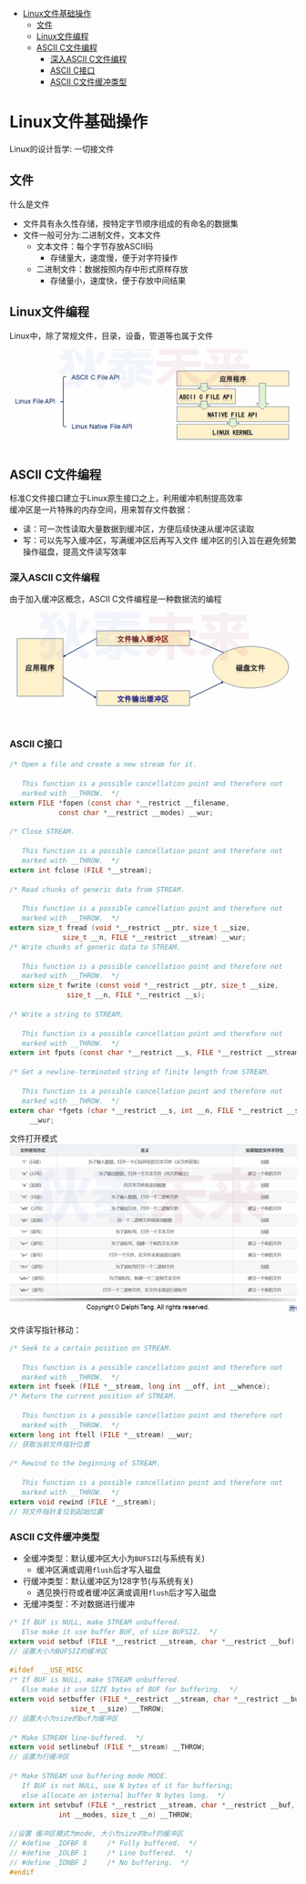 - [Linux文件基础操作](#linux文件基础操作)
  - [文件](#文件)
  - [Linux文件编程](#linux文件编程)
  - [ASCII C文件编程](#ascii-c文件编程)
    - [深入ASCII C文件编程](#深入ascii-c文件编程)
    - [ASCII C接口](#ascii-c接口)
    - [ASCII C文件缓冲类型](#ascii-c文件缓冲类型)

# Linux文件基础操作

Linux的设计哲学: 一切接文件

## 文件

什么是文件
* 文件具有永久性存储，按特定字节顺序组成的有命名的数据集
* 文件一般可分为:二进制文件，文本文件
  * 文本文件：每个字节存放ASCII码
    * 存储量大，速度慢，便于对字符操作
  * 二进制文件：数据按照内存中形式原样存放
    * 存储量小，速度快，便于存放中间结果

## Linux文件编程

Linux中，除了常规文件，目录，设备，管道等也属于文件

![linux文件基础操作](./pic/linux文件基础操作1.png)

## ASCII C文件编程

标准C文件接口建立于Linux原生接口之上，利用缓冲机制提高效率  
缓冲区是一片特殊的内存空间，用来暂存文件数据：
  * 读：可一次性读取大量数据到缓冲区，方便后续快速从缓冲区读取
  * 写：可以先写入缓冲区，写满缓冲区后再写入文件
缓冲区的引入旨在避免频繁操作磁盘，提高文件读写效率

### 深入ASCII C文件编程
由于加入缓冲区概念，ASCII C文件编程是一种数据流的编程

![linux文件基础操作](./pic/linux文件基础操作2.png)

### ASCII C接口

```C
/* Open a file and create a new stream for it.

   This function is a possible cancellation point and therefore not
   marked with __THROW.  */
extern FILE *fopen (const char *__restrict __filename,
		    const char *__restrict __modes) __wur;

/* Close STREAM.

   This function is a possible cancellation point and therefore not
   marked with __THROW.  */
extern int fclose (FILE *__stream);

/* Read chunks of generic data from STREAM.

   This function is a possible cancellation point and therefore not
   marked with __THROW.  */
extern size_t fread (void *__restrict __ptr, size_t __size,
		     size_t __n, FILE *__restrict __stream) __wur;
/* Write chunks of generic data to STREAM.

   This function is a possible cancellation point and therefore not
   marked with __THROW.  */
extern size_t fwrite (const void *__restrict __ptr, size_t __size,
		      size_t __n, FILE *__restrict __s);

/* Write a string to STREAM.

   This function is a possible cancellation point and therefore not
   marked with __THROW.  */
extern int fputs (const char *__restrict __s, FILE *__restrict __stream);

/* Get a newline-terminated string of finite length from STREAM.

   This function is a possible cancellation point and therefore not
   marked with __THROW.  */
extern char *fgets (char *__restrict __s, int __n, FILE *__restrict __stream)
     __wur;
```

文件打开模式  
![linux文件基础操作](./pic/linux文件基础操作3.png)

文件读写指针移动：  

```C
/* Seek to a certain position on STREAM.

   This function is a possible cancellation point and therefore not
   marked with __THROW.  */
extern int fseek (FILE *__stream, long int __off, int __whence);
/* Return the current position of STREAM.

   This function is a possible cancellation point and therefore not
   marked with __THROW.  */
extern long int ftell (FILE *__stream) __wur;
// 获取当前文件指针位置

/* Rewind to the beginning of STREAM.

   This function is a possible cancellation point and therefore not
   marked with __THROW.  */
extern void rewind (FILE *__stream);
// 将文件指针复位到起始位置
```

### ASCII C文件缓冲类型

* 全缓冲类型：默认缓冲区大小为```BUFSIZ```(与系统有关)
  * 缓冲区满或调用```flush```后才写入磁盘
* 行缓冲类型：默认缓冲区为128字节(与系统有关)
  * 遇见换行符或者缓冲区满或调用```flush```后才写入磁盘
* 无缓冲类型：不对数据进行缓冲

```C
/* If BUF is NULL, make STREAM unbuffered.
   Else make it use buffer BUF, of size BUFSIZ.  */
extern void setbuf (FILE *__restrict __stream, char *__restrict __buf) __THROW;
// 设置大小为BUFSIZ的缓冲区

#ifdef	__USE_MISC
/* If BUF is NULL, make STREAM unbuffered.
   Else make it use SIZE bytes of BUF for buffering.  */
extern void setbuffer (FILE *__restrict __stream, char *__restrict __buf,
		       size_t __size) __THROW;
// 设置大小为size的buf为缓冲区

/* Make STREAM line-buffered.  */
extern void setlinebuf (FILE *__stream) __THROW;
// 设置为行缓冲区

/* Make STREAM use buffering mode MODE.
   If BUF is not NULL, use N bytes of it for buffering;
   else allocate an internal buffer N bytes long.  */
extern int setvbuf (FILE *__restrict __stream, char *__restrict __buf,
		    int __modes, size_t __n) __THROW;

//设置 缓冲区模式为mode, 大小为size的buf的缓冲区
// #define _IOFBF 0		/* Fully buffered.  */
// #define _IOLBF 1		/* Line buffered.  */
// #define _IONBF 2		/* No buffering.  */
#endif
```